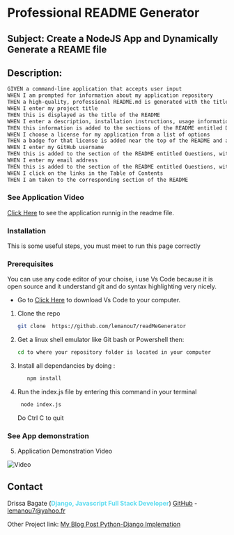 # Professional README Generator

## Subject: Create a NodeJS App and Dynamically Generate a REAME file

## Description:

```md
GIVEN a command-line application that accepts user input
WHEN I am prompted for information about my application repository
THEN a high-quality, professional README.md is generated with the title of my project and sections entitled Description, Table of Contents, Installation, Usage, License, Contributing, Tests, and Questions
WHEN I enter my project title
THEN this is displayed as the title of the README
WHEN I enter a description, installation instructions, usage information, contribution guidelines, and test instructions
THEN this information is added to the sections of the README entitled Description, Installation, Usage, Contributing, and Tests
WHEN I choose a license for my application from a list of options
THEN a badge for that license is added near the top of the README and a notice is added to the section of the README entitled License that explains which license the application is covered under
WHEN I enter my GitHub username
THEN this is added to the section of the README entitled Questions, with a link to my GitHub profile
WHEN I enter my email address
THEN this is added to the section of the README entitled Questions, with instructions on how to reach me with additional questions
WHEN I click on the links in the Table of Contents
THEN I am taken to the corresponding section of the README
```
### See Application Video
[Click Here](https://github.com/lemanou7/readMeGenerator) to see the application runnig in the readme file.


### Installation


<!-- GETTING STARTED -->

This is some useful steps, you must meet to run this page correctly 

### Prerequisites
You can use any code editor of your choise, i use Vs Code because it is open source and it understand git and do syntax highlighting very nicely.

* Go to
  [Click Here](https://code.visualstudio.com/download) to download Vs Code to your computer.
  

1. Clone the repo
   ```sh
   git clone  https://github.com/lemanou7/readMeGenerator
   ```
2. Get a linux shell emulator like Git bash or Powershell then:
    ```sh
    cd to where your repository folder is located in your computer
    ```
3. Install all dependancies by doing :

   ```sh
      npm install
   ```

4. Run the index.js file by entering this command in your terminal
   ```sh
    node index.js
   ```
   Do Ctrl C to quit



### See App demonstration

5. Application Demonstration Video 

![Video](./videos/video.gif)


<!-- CONTACT -->
## Contact

Drissa Bagate (<span style="color:#5ddcf0">**Django, Javascript Full Stack Developer**</span>) [GitHub](https://github.com/lemanou7) - lemanou7@yahoo.fr

Other Project link: [My Blog Post Python-Django Implemation](http://grandbuzz.herokuapp.com/)

